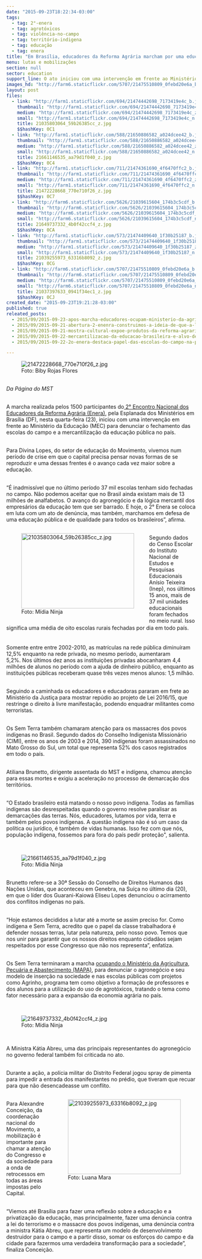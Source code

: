 ```yaml
---
date: "2015-09-23T18:22:34-03:00"
tags:
  - tag: 2°-enera
  - tag: agrotóxicos
  - tag: violência-no-campo
  - tag: território-indigena
  - tag: educação
  - tag: enera
title: "Em Brasília, educadores da Reforma Agrária marcham por uma educação pública e de qualidade"
menu: lutas e mobilizações
section: null
sector: education
support_line: O ato iniciou com uma intervenção em frente ao Ministério da Educação (MEC) para denunciar o fechamento das escolas do campo e a mercantilização da educação pública no país.
images_hd: "http://farm6.staticflickr.com/5707/21475510809_0febd20e6a_b.jpg"
layout: post
files:
  - link: "http://farm1.staticflickr.com/694/21474442698_7173419e4c_b.jpg"
    thumbnail: "http://farm1.staticflickr.com/694/21474442698_7173419e4c_t.jpg"
    medium: "http://farm1.staticflickr.com/694/21474442698_7173419e4c_z.jpg"
    small: "http://farm1.staticflickr.com/694/21474442698_7173419e4c_n.jpg"
    title: 21035803064_59b26385cc_z.jpg
    $$hashKey: 0C1
  - link: "http://farm1.staticflickr.com/588/21650886582_a024dcee42_b.jpg"
    thumbnail: "http://farm1.staticflickr.com/588/21650886582_a024dcee42_t.jpg"
    medium: "http://farm1.staticflickr.com/588/21650886582_a024dcee42_z.jpg"
    small: "http://farm1.staticflickr.com/588/21650886582_a024dcee42_n.jpg"
    title: 21661146535_aa79d1f040_z.jpg
    $$hashKey: 0C4
  - link: "http://farm1.staticflickr.com/711/21474361690_4f6470ffc2_b.jpg"
    thumbnail: "http://farm1.staticflickr.com/711/21474361690_4f6470ffc2_t.jpg"
    medium: "http://farm1.staticflickr.com/711/21474361690_4f6470ffc2_z.jpg"
    small: "http://farm1.staticflickr.com/711/21474361690_4f6470ffc2_n.jpg"
    title: 21472228668_770e710f26_z.jpg
    $$hashKey: 0C7
  - link: "http://farm6.staticflickr.com/5626/21039615604_174b3c5cdf_b.jpg"
    thumbnail: "http://farm6.staticflickr.com/5626/21039615604_174b3c5cdf_t.jpg"
    medium: "http://farm6.staticflickr.com/5626/21039615604_174b3c5cdf_z.jpg"
    small: "http://farm6.staticflickr.com/5626/21039615604_174b3c5cdf_n.jpg"
    title: 21649737332_4b0f42ccf4_z.jpg
    $$hashKey: 0CA
  - link: "http://farm1.staticflickr.com/573/21474409640_1f30b25187_b.jpg"
    thumbnail: "http://farm1.staticflickr.com/573/21474409640_1f30b25187_t.jpg"
    medium: "http://farm1.staticflickr.com/573/21474409640_1f30b25187_z.jpg"
    small: "http://farm1.staticflickr.com/573/21474409640_1f30b25187_n.jpg"
    title: 21039255973_63316b8092_z.jpg
    $$hashKey: 0CG
  - link: "http://farm6.staticflickr.com/5707/21475510809_0febd20e6a_b.jpg"
    thumbnail: "http://farm6.staticflickr.com/5707/21475510809_0febd20e6a_t.jpg"
    medium: "http://farm6.staticflickr.com/5707/21475510809_0febd20e6a_z.jpg"
    small: "http://farm6.staticflickr.com/5707/21475510809_0febd20e6a_n.jpg"
    title: 21037397633_0941f34ec1_z.jpg
    $$hashKey: 0CJ
created_date: "2015-09-23T19:21:28-03:00"
published: true
releated_posts:
  - 2015/09/2015-09-23-apos-marcha-educadores-ocupam-ministerio-da-agricultura-em-brasilia.md
  - 2015/09/2015-09-21-abertura-2-enenra-construimos-a-ideia-de-que-a-libertacao-depende-do-povo-controlar-em-primeiro-lugar-o-conhecimento.md
  - 2015/09/2015-09-21-mostra-cultural-expoe-produtos-da-reforma-agraria-durante-2-enera.md
  - 2015/09/2015-09-22-mercantilizacao-da-educacao-brasileira-e-alvo-de-critica-em-encontro-de-educadores.md
  - 2015/09/2015-09-22-2o-enera-destaca-papel-das-escolas-do-campo-na-producao-de-alimentos-saudaveis.md

---
```

<figure class="image"><img alt="21472228668_770e710f26_z.jpg" src="http://farm1.staticflickr.com/711/21474361690_4f6470ffc2_b.jpg" />
<figcaption>Foto: Biby Rojas Flores</figcaption>
</figure>

<p><br />
<em>Da P&aacute;gina do MST&nbsp;</em></p>

<p><br />
A marcha realizada pelos 1500 participantes do<a href="http://www.mst.org.br/2015/08/17/mais-de-1-200-participantes-debatem-a-educacao-publica-brasileira.html"> 2&deg; Encontro Nacional dos Educadores da Reforma Agr&aacute;ria (Enera)</a>, pela Esplanada dos Minist&eacute;rios em Bras&iacute;lia (DF), nesta&nbsp;quarta-feira (23), iniciou com uma interven&ccedil;&atilde;o em frente ao Minist&eacute;rio da Educa&ccedil;&atilde;o (MEC)&nbsp;para denunciar o fechamento das escolas do campo e a mercantiliza&ccedil;&atilde;o da educa&ccedil;&atilde;o p&uacute;blica no pa&iacute;s.</p>

<p><br />
Para Divina Lopes, do setor de educa&ccedil;&atilde;o do Movimento, vivemos num per&iacute;odo de crise em que o capital precisa pensar novas formas de se reproduzir e uma dessas frentes &eacute; o avan&ccedil;o cada vez maior sobre a educa&ccedil;&atilde;o.</p>

<p><br />
&ldquo;&Eacute; inadmiss&iacute;vel que no &uacute;ltimo per&iacute;odo 37 mil escolas tenham sido fechadas no campo. N&atilde;o podemos aceitar que no Brasil ainda existam mais de 13 milh&otilde;es de analfabetos. O avan&ccedil;o do agroneg&oacute;cio e da l&oacute;gica mercantil dos empres&aacute;rios da educa&ccedil;&atilde;o tem que ser barrado. E hoje, o 2&deg; Enera se coloca em luta com um ato de den&uacute;ncia, mas tamb&eacute;m, marchamos em defesa de uma educa&ccedil;&atilde;o p&uacute;blica e de qualidade para todos os brasileiros&rdquo;, afirma.</p>

<figure class="image" style="float:left"><img alt="21035803064_59b26385cc_z.jpg" height="200" src="http://farm1.staticflickr.com/694/21474442698_7173419e4c_b.jpg" width="300" />
<figcaption>Foto: M&iacute;dia Ninja</figcaption>
</figure>

<p><br />
Segundo dados do Censo Escolar do Instituto Nacional de Estudos e Pesquisas Educacionais An&iacute;sio Teixeira (Inep), nos &uacute;ltimos 15 anos, mais de 37 mil unidades educacionais foram fechados no meio rural. Isso significa uma m&eacute;dia de oito escolas rurais fechadas por dia em todo pa&iacute;s.<span style="line-height: 1.6;">&nbsp;</span></p>

<p><br />
Somente entre entre 2002-2010, as matr&iacute;culas na rede p&uacute;blica diminu&iacute;ram 12,5% enquanto na rede privada, no mesmo per&iacute;odo, aumentaram 5,2%.&nbsp;Nos &uacute;ltimos dez anos as institui&ccedil;&otilde;es privadas abocanharam 4,4 milh&otilde;es de alunos no per&iacute;odo com a ajuda de dinheiro p&uacute;blico, enquanto as institui&ccedil;&otilde;es p&uacute;blicas receberam quase tr&ecirc;s vezes menos alunos: 1,5 milh&atilde;o.</p>

<p><br />
Seguindo a caminhada os educadores e educadoras pararam em frete ao Minist&eacute;rio da Justi&ccedil;a para mostrar rep&uacute;dio ao projeto de Lei 2016/15, que restringe o direito &agrave; livre manifesta&ccedil;&atilde;o, podendo enquadrar militantes como terroristas.</p>

<p><br />
Os Sem Terra tamb&eacute;m chamaram aten&ccedil;&atilde;o para os massacres dos povos ind&iacute;genas no Brasil. Segundo dados do Conselho Indigenista Mission&aacute;rio (CIMI), entre os anos de 2003 e 2014, 390 ind&iacute;genas foram assassinados no Mato Grosso do Sul, um total que representa 52% dos casos registrados em todo o pa&iacute;s.</p>

<p><br />
Atiliana Brunetto, dirigente assentada do MST e ind&iacute;gena, chamou aten&ccedil;&atilde;o para essas mortes e exigiu a acelera&ccedil;&atilde;o no processo de demarca&ccedil;&atilde;o dos territ&oacute;rios.</p>

<p><br />
&ldquo;O Estado brasileiro est&aacute; matando o nosso povo ind&iacute;gena. Todas as fam&iacute;lias ind&iacute;genas s&atilde;o desrespeitadas quando o governo resolve paralisar as demarca&ccedil;&otilde;es das terras. N&oacute;s, educadores, lutamos por vida, terra e tamb&eacute;m pelos povos ind&iacute;genas. A quest&atilde;o ind&iacute;gena n&atilde;o &eacute; s&oacute;&nbsp;um caso da pol&iacute;tica ou jur&iacute;dico, &eacute; tamb&eacute;m&nbsp;de vidas humanas. Isso fez com que n&oacute;s, popula&ccedil;&atilde;o ind&iacute;gena, fossemos para fora do pa&iacute;s pedir prote&ccedil;&atilde;o&quot;, salienta.</p>

<p>&nbsp;</p>

<figure class="image"><img alt="21661146535_aa79d1f040_z.jpg" src="http://farm1.staticflickr.com/588/21650886582_a024dcee42_b.jpg" />
<figcaption>Foto: M&iacute;dia Ninja</figcaption>
</figure>

<p><br />
Brunetto refere-se a 30&ordf; Sess&atilde;o do Conselho de Direitos Humanos das Na&ccedil;&otilde;es Unidas, que aconteceu em Genebra, na Su&iacute;&ccedil;a no &uacute;ltimo dia (20), em que o l&iacute;der dos Guarani-Kaiow&aacute; Eliseu Lopes denunciou o acirramento dos conflitos ind&iacute;genas no pa&iacute;s.&nbsp;</p>

<p><br />
&ldquo;Hoje estamos decididos a lutar at&eacute; a morte se assim preciso for. Como ind&iacute;gena e Sem Terra, acredito que o papel da classe trabalhadora &eacute; defender nossas terras, lutar pela natureza, pelo nosso povo. Temos que nos unir para garantir que os nossos direitos enquanto cidad&atilde;os sejam respeitados por esse Congresso que n&atilde;o nos representa&rdquo;, enfatiza.&nbsp;</p>

<p><br />
Os Sem Terra terminaram a marcha <a href="http://www.mst.org.br/2015/09/23/apos-marcha-educadores-ocupam-ministerio-da-agricultura-em-brasilia.html">ocupando o Minist&eacute;rio da Agricultura, Pecu&aacute;ria e Abastecimento (MAPA)</a>, para denunciar o agroneg&oacute;cio e seu modelo de inser&ccedil;&atilde;o na sociedade e nas escolas p&uacute;blicas com projetos como Agrinho, programa tem como objetivo a forma&ccedil;&atilde;o de professores e dos alunos para a utiliza&ccedil;&atilde;o do uso de agrot&oacute;xicos, tratando o tema como fator necess&aacute;rio para a expans&atilde;o da economia agr&aacute;ria no pa&iacute;s.</p>

<p>&nbsp;</p>

<figure class="image"><img alt="21649737332_4b0f42ccf4_z.jpg" src="http://farm6.staticflickr.com/5626/21039615604_174b3c5cdf_b.jpg" />
<figcaption>Foto: M&iacute;dia Ninja</figcaption>
</figure>

<p>&nbsp;</p>

<p>A Ministra K&aacute;tia Abreu, uma das principais representantes do agroneg&oacute;cio no governo federal tamb&eacute;m foi criticada no ato.</p>

<p><br />
Durante a a&ccedil;&atilde;o, a pol&iacute;cia militar do Distrito Federal jogou spray de pimenta para impedir a entrada dos manifestantes no pr&eacute;dio, que tiveram que recuar para que n&atilde;o desencadeasse um conflito.&nbsp;</p>

<figure class="image" style="float:right"><img alt="21039255973_63316b8092_z.jpg" height="199" src="http://farm1.staticflickr.com/573/21474409640_1f30b25187_b.jpg" width="300" />
<figcaption>Foto: Luana Mara</figcaption>
</figure>

<p><br />
Para Alexandre Concei&ccedil;&atilde;o, da coordena&ccedil;&atilde;o nacional do Movimento, a mobiliza&ccedil;&atilde;o &eacute; importante para chamar a aten&ccedil;&atilde;o do Congresso e da sociedade para a onda de retrocessos em todas as &aacute;reas impostas pelo Capital.</p>

<p><br />
&ldquo;Viemos at&eacute; Bras&iacute;lia para fazer uma reflex&atilde;o sobre a educa&ccedil;&atilde;o e a privatiza&ccedil;&atilde;o da educa&ccedil;&atilde;o, mas principalmente, fazer uma den&uacute;ncia contra a lei do terrorismo e o massacre dos povos ind&iacute;genas, uma den&uacute;ncia contra a ministra K&aacute;tia Abreu, que representa um modelo de desenvolvimento destruidor para o campo e a partir disso, somar os esfor&ccedil;os do campo e da cidade para fazermos uma verdadeira transforma&ccedil;&atilde;o para a sociedade&rdquo;, finaliza Concei&ccedil;&atilde;o.&nbsp;</p>
